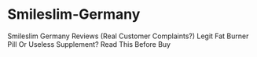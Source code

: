 # Smileslim-Germany
Smileslim Germany Reviews (Real Customer Complaints?) Legit Fat Burner Pill Or Useless Supplement? Read This Before Buy
